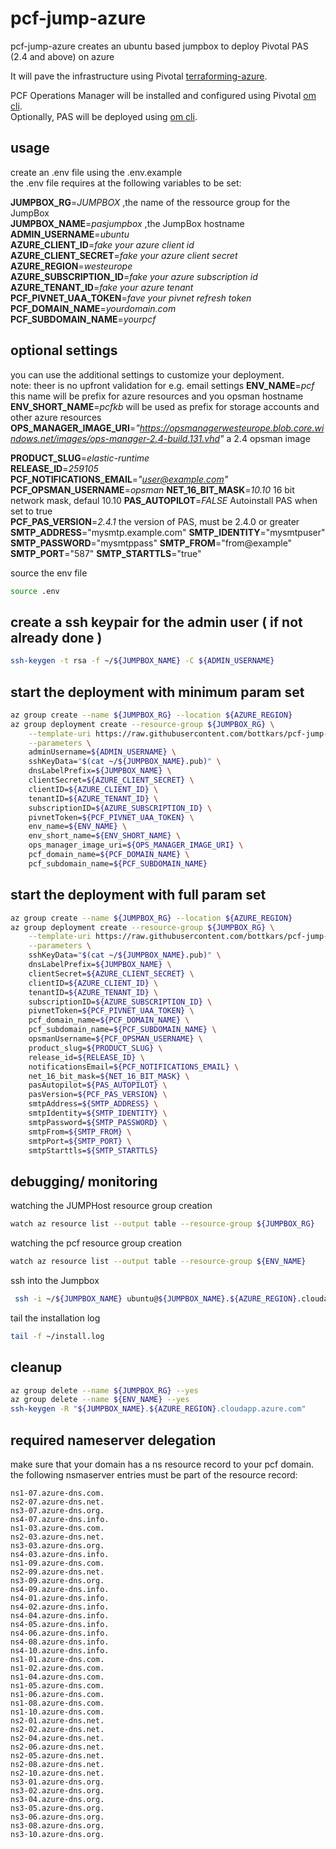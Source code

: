 # pcf-jump-azure

pcf-jump-azure creates an ubuntu based jumpbox to deploy Pivotal PAS (2.4 and above) on azure  

It will pave the infrastructure using Pivotal [terraforming-azure](https://github.com/pivotal-cf/terraforming-azure).  

PCF Operations Manager will be installed and configured using Pivotal [om cli](https://github.com/pivotal-cf/om).  
Optionally, PAS will be deployed using [om cli](https://github.com/pivotal-cf/om).  

## usage  

create an .env file using the .env.example  
the .env file requires at the following variables to be set:  

**JUMPBOX_RG**=*JUMPBOX* ,the name of the ressource group for the JumpBox  
**JUMPBOX_NAME**=*pasjumpbox* ,the JumpBox hostname  
**ADMIN_USERNAME**=*ubuntu*  
**AZURE_CLIENT_ID**=*fake your azure client id*  
**AZURE_CLIENT_SECRET**=*fake your azure client secret*  
**AZURE_REGION**=*westeurope*  
**AZURE_SUBSCRIPTION_ID**=*fake your azure subscription id*  
**AZURE_TENANT_ID**=*fake your azure tenant*  
**PCF_PIVNET_UAA_TOKEN**=*fave your pivnet refresh token*  
**PCF_DOMAIN_NAME**=*yourdomain.com*  
**PCF_SUBDOMAIN_NAME**=*yourpcf*  

## optional settings 
you can use the additional settings to customize your deployment.  
note: theer is no upfront validation for e.g. email settings
**ENV_NAME**=*pcf* this name will be prefix for azure resources and you opsman hostname  
**ENV_SHORT_NAME**=*pcfkb* will be used as prefix for storage accounts and other azure resources  
**OPS_MANAGER_IMAGE_URI**=*"https://opsmanagerwesteurope.blob.core.windows.net/images/ops-manager-2.4-build.131.vhd"* a 2.4 opsman image   
 
**PRODUCT_SLUG**=*elastic-runtime*  
**RELEASE_ID**=*259105*  
**PCF_NOTIFICATIONS_EMAIL**=*"user@example.com"*  
**PCF_OPSMAN_USERNAME**=*opsman*
**NET_16_BIT_MASK**=*10.10* 16 bit network mask, defaul 10.10
**PAS_AUTOPILOT**=*FALSE* Autoinstall PAS when set to true  
**PCF_PAS_VERSION**=*2.4.1* the version of PAS, must be 2.4.0 or greater
**SMTP_ADDRESS**="mysmtp.example.com"
**SMTP_IDENTITY**="mysmtpuser"
**SMTP_PASSWORD**="mysmtppass"
**SMTP_FROM**="from@example"
**SMTP_PORT**="587"
**SMTP_STARTTLS**="true"


source the env file  
```bash
source .env
```

## create a ssh keypair for the admin user ( if not already done )

```bash
ssh-keygen -t rsa -f ~/${JUMPBOX_NAME} -C ${ADMIN_USERNAME}
```
## start the deployment with minimum param set

```bash
az group create --name ${JUMPBOX_RG} --location ${AZURE_REGION}
az group deployment create --resource-group ${JUMPBOX_RG} \
    --template-uri https://raw.githubusercontent.com/bottkars/pcf-jump-azure/master/azuredeploy.json \
    --parameters \
    adminUsername=${ADMIN_USERNAME} \
    sshKeyData="$(cat ~/${JUMPBOX_NAME}.pub)" \
    dnsLabelPrefix=${JUMPBOX_NAME} \
    clientSecret=${AZURE_CLIENT_SECRET} \
    clientID=${AZURE_CLIENT_ID} \
    tenantID=${AZURE_TENANT_ID} \
    subscriptionID=${AZURE_SUBSCRIPTION_ID} \
    pivnetToken=${PCF_PIVNET_UAA_TOKEN} \
    env_name=${ENV_NAME} \
    env_short_name=${ENV_SHORT_NAME} \
    ops_manager_image_uri=${OPS_MANAGER_IMAGE_URI} \
    pcf_domain_name=${PCF_DOMAIN_NAME} \
    pcf_subdomain_name=${PCF_SUBDOMAIN_NAME}
```

## start the deployment with full param set

```bash
az group create --name ${JUMPBOX_RG} --location ${AZURE_REGION}
az group deployment create --resource-group ${JUMPBOX_RG} \
    --template-uri https://raw.githubusercontent.com/bottkars/pcf-jump-azure/master/azuredeploy.json \
    --parameters \
    sshKeyData="$(cat ~/${JUMPBOX_NAME}.pub)" \
    dnsLabelPrefix=${JUMPBOX_NAME} \
    clientSecret=${AZURE_CLIENT_SECRET} \
    clientID=${AZURE_CLIENT_ID} \
    tenantID=${AZURE_TENANT_ID} \
    subscriptionID=${AZURE_SUBSCRIPTION_ID} \
    pivnetToken=${PCF_PIVNET_UAA_TOKEN} \
    pcf_domain_name=${PCF_DOMAIN_NAME} \
    pcf_subdomain_name=${PCF_SUBDOMAIN_NAME} \
    opsmanUsername=${PCF_OPSMAN_USERNAME} \
    product_slug=${PRODUCT_SLUG} \
    release_id=${RELEASE_ID} \
    notificationsEmail=${PCF_NOTIFICATIONS_EMAIL} \
    net_16_bit_mask=${NET_16_BIT_MASK} \
    pasAutopilot=${PAS_AUTOPILOT} \
    pasVersion=${PCF_PAS_VERSION} \
    smtpAddress=${SMTP_ADDRESS} \
    smtpIdentity=${SMTP_IDENTITY} \
    smtpPassword=${SMTP_PASSWORD} \
    smtpFrom=${SMTP_FROM} \
    smtpPort=${SMTP_PORT} \
    smtpStarttls=${SMTP_STARTTLS}
```

## debugging/ monitoring
watching the JUMPHost resource group creation  

```bash
watch az resource list --output table --resource-group ${JUMPBOX_RG}
```

watching the pcf resource group creation  

```bash
watch az resource list --output table --resource-group ${ENV_NAME}
```

ssh into the Jumpbox  

```bash
 ssh -i ~/${JUMPBOX_NAME} ubuntu@${JUMPBOX_NAME}.${AZURE_REGION}.cloudapp.azure.com
```

tail the installation log  

```bash
tail -f ~/install.log
```

## cleanup

```bash
az group delete --name ${JUMPBOX_RG} --yes
az group delete --name ${ENV_NAME} --yes
ssh-keygen -R "${JUMPBOX_NAME}.${AZURE_REGION}.cloudapp.azure.com"
```

## required nameserver delegation

make sure that your domain has a ns resource record to your pcf domain.  
the  following nsmaserver entries must be part of the resource record:   

```
ns1-07.azure-dns.com.
ns2-07.azure-dns.net.
ns3-07.azure-dns.org.
ns4-07.azure-dns.info.
ns1-03.azure-dns.com.
ns2-03.azure-dns.net.
ns3-03.azure-dns.org.
ns4-03.azure-dns.info.
ns1-09.azure-dns.com.
ns2-09.azure-dns.net.
ns3-09.azure-dns.org.
ns4-09.azure-dns.info.
ns4-01.azure-dns.info.
ns4-02.azure-dns.info.
ns4-04.azure-dns.info.
ns4-05.azure-dns.info.
ns4-06.azure-dns.info.
ns4-08.azure-dns.info.
ns4-10.azure-dns.info.
ns1-01.azure-dns.com.
ns1-02.azure-dns.com.
ns1-04.azure-dns.com.
ns1-05.azure-dns.com.
ns1-06.azure-dns.com.
ns1-08.azure-dns.com.
ns1-10.azure-dns.com.
ns2-01.azure-dns.net.
ns2-02.azure-dns.net.
ns2-04.azure-dns.net.
ns2-06.azure-dns.net.
ns2-05.azure-dns.net.
ns2-08.azure-dns.net.
ns2-10.azure-dns.net.
ns3-01.azure-dns.org.
ns3-02.azure-dns.org.
ns3-04.azure-dns.org.
ns3-05.azure-dns.org.
ns3-06.azure-dns.org.
ns3-08.azure-dns.org.
ns3-10.azure-dns.org.
```
